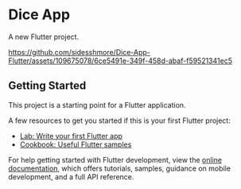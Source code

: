 # Dice App

A new Flutter project.



https://github.com/sidesshmore/Dice-App-Flutter/assets/109675078/6ce5491e-349f-458d-abaf-f59521341ec5



## Getting Started

This project is a starting point for a Flutter application.

A few resources to get you started if this is your first Flutter project:

- [Lab: Write your first Flutter app](https://docs.flutter.dev/get-started/codelab)
- [Cookbook: Useful Flutter samples](https://docs.flutter.dev/cookbook)

For help getting started with Flutter development, view the
[online documentation](https://docs.flutter.dev/), which offers tutorials,
samples, guidance on mobile development, and a full API reference.
